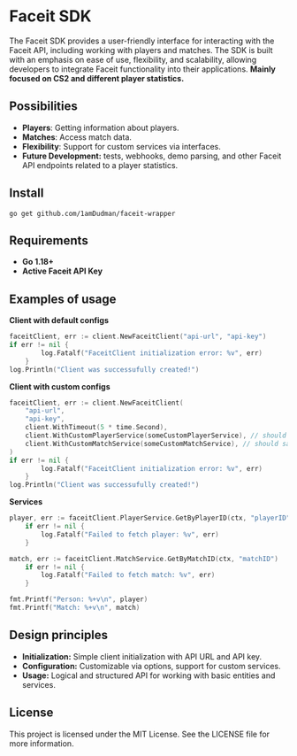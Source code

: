 # Faceit SDK

The Faceit SDK provides a user-friendly interface for interacting with the Faceit API, including working with players and matches. The SDK is built with an emphasis on ease of use, flexibility, and scalability, allowing developers to integrate Faceit functionality into their applications.
**Mainly focused on CS2 and different player statistics.**

## Possibilities

- **Players**: Getting information about players.
- **Matches**: Access match data.
- **Flexibility**: Support for custom services via interfaces.
- **Future Development:** tests, webhooks, demo parsing, and other Faceit API endpoints related to a player statistics.

## Install

`go get github.com/1amDudman/faceit-wrapper`

## Requirements
- **Go 1.18+**
- **Active Faceit API Key**

## Examples of usage

**Client with default configs**
```go
faceitClient, err := client.NewFaceitClient("api-url", "api-key")
if err != nil {
        log.Fatalf("FaceitClient initialization error: %v", err)
    }
log.Println("Client was successufully created!")
```

**Client with custom configs**
```go
faceitClient, err := client.NewFaceitClient(
    "api-url",
    "api-key",
    client.WithTimeout(5 * time.Second),
    client.WithCustomPlayerService(someCustomPlayerService), // should satisfy interfaces.PlayerService
	client.WithCustomMatchService(someCustomMatchService), // should satisfy interfaces.MatchService
)
if err != nil {
        log.Fatalf("FaceitClient initialization error: %v", err)
    }
log.Println("Client was successufully created!")
```

**Services**
```go
player, err := faceitClient.PlayerService.GetByPlayerID(ctx, "playerID")
	if err != nil {
		log.Fatalf("Failed to fetch player: %v", err)
	}

match, err := faceitClient.MatchService.GetByMatchID(ctx, "matchID")
	if err != nil {
		log.Fatalf("Failed to fetch match: %v", err)
	}

fmt.Printf("Person: %+v\n", player)
fmt.Printf("Match: %+v\n", match)
```

## Design principles
- **Initialization:** Simple client initialization with API URL and API key.
- **Configuration:** Customizable via options, support for custom services.
- **Usage:** Logical and structured API for working with basic entities and services.

## License
This project is licensed under the MIT License. See the LICENSE file for more information.
